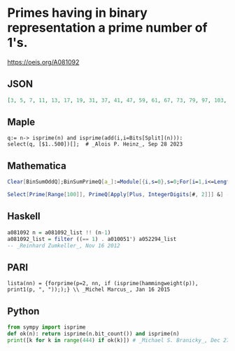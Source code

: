 # Primes having in binary representation a prime number of 1's\.
https://oeis.org/A081092
## JSON
```JSON
[3, 5, 7, 11, 13, 17, 19, 31, 37, 41, 47, 59, 61, 67, 73, 79, 97, 103, 107, 109, 127, 131, 137, 151, 157, 167, 173, 179, 181, 191, 193, 199, 211, 223, 227, 229, 233, 239, 241, 251, 257, 271, 283, 307, 313, 331, 367, 379, 397, 409, 419, 421, 431, 433, 439, 443]
```
## Maple
```Maple
q:= n-> isprime(n) and isprime(add(i,i=Bits[Split](n))):
select(q, [$1..500])[];  # _Alois P. Heinz_, Sep 28 2023
```
## Mathematica
```Mathematica
Clear[BinSumOddQ];BinSumPrimeQ[a_]:=Module[{i,s=0},s=0;For[i=1,i<=Length[IntegerDigits[a,2]],s+=Extract[IntegerDigits[a,2],i];i++ ];PrimeQ[s]]; lst={};Do[p=Prime[n];If[BinSumPrimeQ[p],AppendTo[lst,p]],{n,4!}];lst (* _Vladimir Joseph Stephan Orlovsky_, Apr 06 2009 *)
```
```Mathematica
Select[Prime[Range[100]], PrimeQ[Apply[Plus, IntegerDigits[#, 2]]] &] (* _Jonathan Sondow_, Jun 09 2012 *)
```
## Haskell
```Haskell
a081092 n = a081092_list !! (n-1)
a081092_list = filter ((== 1) . a010051') a052294_list
-- _Reinhard Zumkeller_, Nov 16 2012
```
## PARI
```PARI
lista(nn) = {forprime(p=2, nn, if (isprime(hammingweight(p)), print1(p, ", ")););} \\ _Michel Marcus_, Jan 16 2015
```
## Python
```Python
from sympy import isprime
def ok(n): return isprime(n.bit_count()) and isprime(n)
print([k for k in range(444) if ok(k)]) # _Michael S. Branicky_, Dec 27 2023
```
